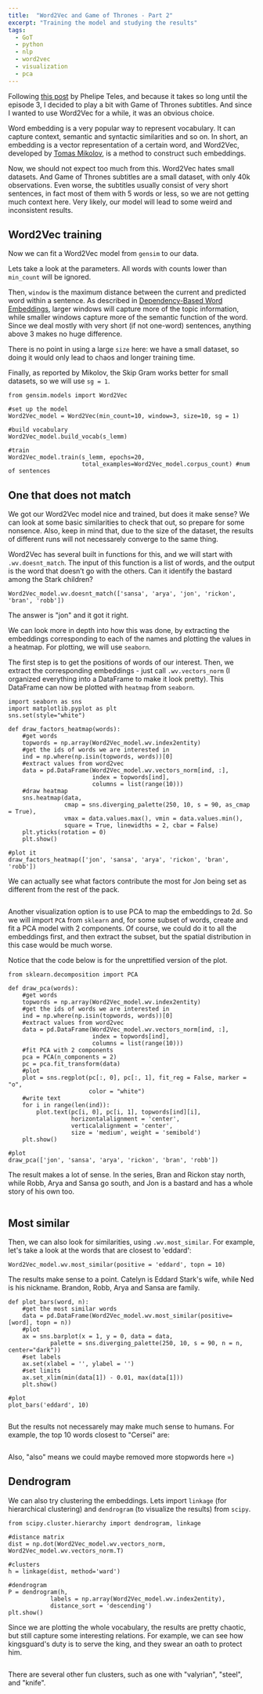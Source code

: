 ```yaml
---
title:  "Word2Vec and Game of Thrones - Part 2"
excerpt: "Training the model and studying the results"
tags: 
  - GoT
  - python
  - nlp
  - word2vec
  - visualization
  - pca
---
```


Following [this post](https://phelipetls.github.io/game-of-thrones-text-mining) by Phelipe Teles, and because it takes so long until the episode 3, I decided to play a bit with Game of Thrones subtitles. And since I wanted to use Word2Vec for a while, it was an obvious choice.

Word embedding is a very popular way to represent vocabulary. It can capture context, semantic and syntactic similarities and so on. In short, an embedding is a vector representation of a certain word, and Word2Vec, developed by [Tomas Mikolov](https://arxiv.org/pdf/1310.4546.pdf), is a method to construct such embeddings. 

Now, we should not expect too much from this. Word2Vec hates small datasets. And Game of Thrones subtitles are a small dataset, with only 40k observations. Even worse, the subtitles usually consist of very short sentences, in fact most of them with 5 words or less, so we are not getting much context here. Very likely, our model will lead to some weird and inconsistent results.

## Word2Vec training

Now we can fit a Word2Vec model from `gensim` to our data.

Lets take a look at the parameters. All words with counts lower than `min_count` will be ignored. 

Then, `window` is the maximum distance between the current and predicted word within a sentence. As described in [Dependency-Based Word Embeddings](https://levyomer.files.wordpress.com/2014/04/dependency-based-word-embeddings-acl-2014.pdf), larger windows will capture more of the topic information, while smaller windows capture more of the semantic function of the word. Since we deal mostly with very short (if not one-word) sentences, anything above 3 makes no huge difference.

There is no point in using a large `size` here: we have a small dataset, so doing it would only lead to chaos and longer training time.

Finally, as reported by Mikolov, the Skip Gram works better for small datasets, so we will use `sg = 1`.

```
from gensim.models import Word2Vec

#set up the model
Word2Vec_model = Word2Vec(min_count=10, window=3, size=10, sg = 1)

#build vocabulary
Word2Vec_model.build_vocab(s_lemm)

#train
Word2Vec_model.train(s_lemm, epochs=20, 
                     total_examples=Word2Vec_model.corpus_count) #num of sentences
```

## One that does not match

We got our Word2Vec model nice and trained, but does it make sense? We can look at some basic similarities to check that out, so prepare for some nonsence. Also, keep in mind that, due to the size of the dataset, the results of different runs will not necessarely converge to the same thing.

Word2Vec has several built in functions for this, and we will start with `.wv.doesnt_match`. The input of this function is a list of words, and the output is the word that doesn’t go with the others. Can it identify the bastard among the Stark children?

```
Word2Vec_model.wv.doesnt_match(['sansa', 'arya', 'jon', 'rickon', 'bran', 'robb'])
```

The answer is "jon" and it got it right.

We can look more in depth into how this was done, by extracting the embeddings corresponding to each of the names and plotting the values in a heatmap. For plotting, we will use `seaborn`. 

The first step is to get the positions of words of our interest. Then, we extract the corresponding embeddings - just call `.wv.vectors_norm` (I organized everything into a DataFrame to make it look pretty). This DataFrame can now be plotted with `heatmap` from `seaborn`.

```
import seaborn as sns
import matplotlib.pyplot as plt
sns.set(style="white")

def draw_factors_heatmap(words):
    #get words
    topwords = np.array(Word2Vec_model.wv.index2entity)
    #get the ids of words we are interested in
    ind = np.where(np.isin(topwords, words))[0]
    #extract values from word2vec
    data = pd.DataFrame(Word2Vec_model.wv.vectors_norm[ind, :], 
	                    index = topwords[ind],
                        columns = list(range(10)))
    #draw heatmap
    sns.heatmap(data, 
	            cmap = sns.diverging_palette(250, 10, s = 90, as_cmap = True),
                vmax = data.values.max(), vmin = data.values.min(), 
                square = True, linewidths = 2, cbar = False)
    plt.yticks(rotation = 0)
    plt.show()

#plot it
draw_factors_heatmap(['jon', 'sansa', 'arya', 'rickon', 'bran', 'robb'])
```

We can actually see what factors contribute the most for Jon being set as different from the rest of the pack.

<figure style="width: 394px" class="align-center">
  <img src="{{ site.url }}{{ site.baseurl }}/assets/images/w2v_got_match01_heatmap.png" alt="">
</figure> 

Another visualization option is to use PCA to map the embeddings to 2d. So we will import `PCA` from `sklearn` and, for some subset of words, create and fit a PCA model with 2 components. Of course, we could do it to all the embeddings first, and then extract the subset, but the spatial distribution in this case would be much worse.

Notice that the code below is for the unprettified version of the plot.

```
from sklearn.decomposition import PCA

def draw_pca(words):
    #get words
    topwords = np.array(Word2Vec_model.wv.index2entity)
    #get the ids of words we are interested in
    ind = np.where(np.isin(topwords, words))[0]
    #extract values from word2vec
    data = pd.DataFrame(Word2Vec_model.wv.vectors_norm[ind, :], 
	                    index = topwords[ind], 
                        columns = list(range(10)))
    #fit PCA with 2 components
    pca = PCA(n_components = 2)
    pc = pca.fit_transform(data)
    #plot
    plot = sns.regplot(pc[:, 0], pc[:, 1], fit_reg = False, marker = "o",
                       color = "white")
    #write text
    for i in range(len(ind)):
        plot.text(pc[i, 0], pc[i, 1], topwords[ind][i], 
	              horizontalalignment = 'center', 
                  verticalalignment = 'center', 
                  size = 'medium', weight = 'semibold')
    plt.show()

#plot
draw_pca(['jon', 'sansa', 'arya', 'rickon', 'bran', 'robb'])
```

The result makes a lot of sense. In the series, Bran and Rickon stay north, while Robb, Arya and Sansa go south, and Jon is a bastard and has a whole story of his own too.

<figure style="width: 394px" class="align-center">
  <img src="{{ site.url }}{{ site.baseurl }}/assets/images/w2v_got_match01_pca.png" alt="">
</figure> 

## Most similar

Then, we can also look for similarities, using `.wv.most_similar`. For example, let's take a look at the words that are closest to 'eddard':

```
Word2Vec_model.wv.most_similar(positive = 'eddard', topn = 10)
```

The results make sense to a point. Catelyn is Eddard Stark's wife, while Ned is his nickname. Brandon, Robb, Arya and Sansa are family. 

```
def plot_bars(word, n):
    #get the most similar words
    data = pd.DataFrame(Word2Vec_model.wv.most_similar(positive=[word], topn = n))
    #plot
    ax = sns.barplot(x = 1, y = 0, data = data, 
            palette = sns.diverging_palette(250, 10, s = 90, n = n, center="dark"))
    #set labels
    ax.set(xlabel = '', ylabel = '')
    #set limits
    ax.set_xlim(min(data[1]) - 0.01, max(data[1]))
    plt.show()

#plot
plot_bars('eddard', 10)
```

<figure style="width: 394px" class="align-center">
  <img src="{{ site.url }}{{ site.baseurl }}/assets/images/w2v_got_similar01.png" alt="">
</figure> 

But the results not necessarely may make much sense to humans. For example, the top 10 words closest to "Cersei" are:

<figure style="width: 394px" class="align-center">
  <img src="{{ site.url }}{{ site.baseurl }}/assets/images/w2v_got_similar02.png" alt="">
</figure> 

Also, "also" means we could maybe removed more stopwords here =)

## Dendrogram

We can also try clustering the embeddings. Lets import `linkage` (for hierarchical clustering) and `dendrogram` (to visualize the results) from `scipy`.

```
from scipy.cluster.hierarchy import dendrogram, linkage

#distance matrix
dist = np.dot(Word2Vec_model.wv.vectors_norm, Word2Vec_model.wv.vectors_norm.T)

#clusters
h = linkage(dist, method='ward')

#dendrogram
P = dendrogram(h,  
            labels = np.array(Word2Vec_model.wv.index2entity),
            distance_sort = 'descending')
plt.show()
```

Since we are plotting the whole vocabulary, the results are pretty chaotic, but still capture some interesting relations. For example, we can see how kingsguard's duty is to serve the king, and they swear an oath to protect him.

<figure style="width: 224px" class="align-center">
  <img src="{{ site.url }}{{ site.baseurl }}/assets/images/w2v_got_dendrogram03.png" alt="">
</figure> 

There are several other fun clusters, such as one with "valyrian", "steel", and "knife".
